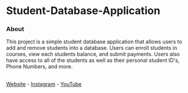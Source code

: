 # Student-Database-Application
### About
This project is a simple student database application that allows users to add and remove students into a database. Users can enroll students in courses, view each students balance, and submit payments. Users also have access to all of the students as well as their personal student ID's, Phone Numbers, and more. 

<br>
<a href="https://personal-website-c1fb5.web.app/">Website</a>
 - <a href="https://www.instagram.com/__maliktaylor/">Instagram</a>
 - <a href="https://www.youtube.com/channel/UCZMicsoHBOJebbyCS7dWkTg?">YouTube</a>
<br>
<br>
